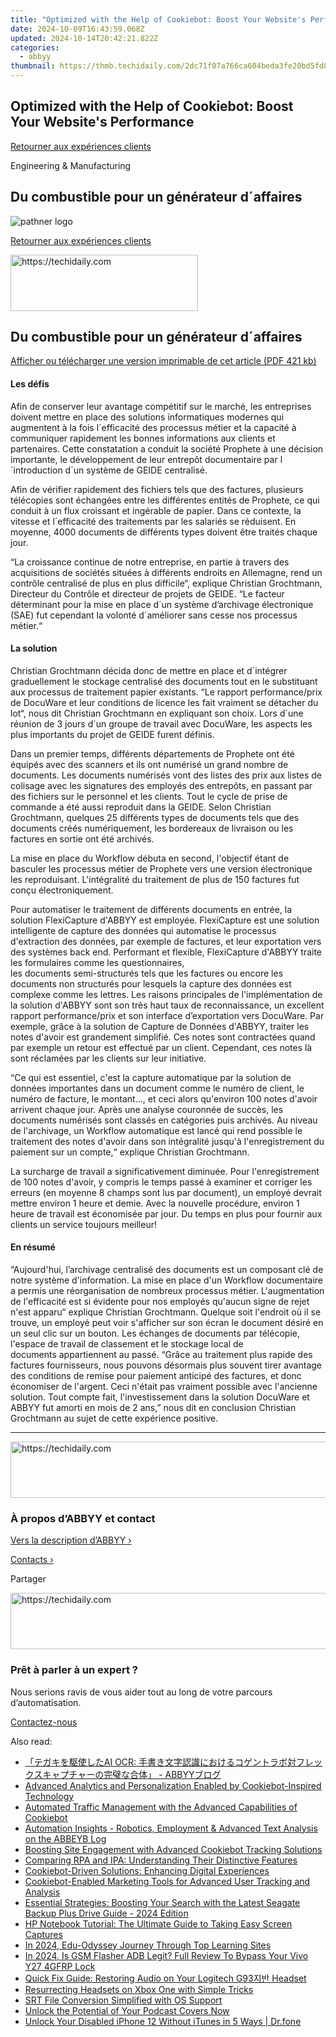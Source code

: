 ```yaml
---
title: "Optimized with the Help of Cookiebot: Boost Your Website's Performance"
date: 2024-10-09T16:43:59.068Z
updated: 2024-10-14T20:42:21.822Z
categories:
  - abbyy
thumbnail: https://thmb.techidaily.com/2dc71f07a766ca604beda3fe20bd5fd81321c87e0ac1f0a29af15d53f14e15af.jpg
---
```


## Optimized with the Help of Cookiebot: Boost Your Website's Performance

[Retourner aux expériences clients](https://tools.techidaily.com/abbyy/products/)

Engineering & Manufacturing

## Du combustible pour un générateur d´affaires

![pathner logo](https://content.abbyy.com/-/media/project/abbyy/abbyy/logos-white/fr/39575.png?h=40&iar=0&w=120)

[Retourner aux expériences clients](https://tools.techidaily.com/abbyy/products/)

<!-- affiliate ads begin -->
<a href="https://aligracehair.sjv.io/c/5597632/1880956/19272" target="_top" id="1880956">
  <img src="//a.impactradius-go.com/display-ad/19272-1880956" border="0" alt="https://techidaily.com" width="300" height="90"/>
</a>
<img height="0" width="0" src="https://aligracehair.sjv.io/i/5597632/1880956/19272" style="position:absolute;visibility:hidden;" border="0" />
<!-- affiliate ads end -->

## Du combustible pour un générateur d´affaires

[Afficher ou télécharger une version imprimable de cet article (PDF 421 kb)](https://static1.abbyy.com/abbyycommedia/10134/cs-prophete-fc-f.pdf) 

#### Les défis

Afin de conserver leur avantage compétitif sur le marché, les entreprises doivent mettre en place des solutions informatiques modernes qui augmentent à la fois l´efficacité des processus métier et la capacité à communiquer rapidement les bonnes informations aux clients et partenaires. Cette constatation a conduit la société Prophete à une décision importante, le développement de leur entrepôt documentaire par l´introduction d´un système de GEIDE centralisé.

Afin de vérifier rapidement des fichiers tels que des factures, plusieurs télécopies sont échangées entre les différentes entités de Prophete, ce qui conduit à un flux croissant et ingérable de papier. Dans ce contexte, la vitesse et l´efficacité des traitements par les salariés se réduisent. En moyenne, 4000 documents de différents types doivent être traités chaque jour.

“La croissance continue de notre entreprise, en partie à travers des acquisitions de sociétés situées à différents endroits en Allemagne, rend un contrôle centralisé de plus en plus difficile“, explique Christian Grochtmann, Directeur du Contrôle et directeur de projets de GEIDE. “Le facteur déterminant pour la mise en place d´un système d’archivage électronique (SAE) fut cependant la volonté d´améliorer sans cesse nos processus métier.“

#### La solution

Christian Grochtmann décida donc de mettre en place et d´intégrer graduellement le stockage centralisé des documents tout en le substituant aux processus de traitement papier existants. “Le rapport performance/prix de DocuWare et leur conditions de licence les fait vraiment se détacher du lot“, nous dit Christian Grochtmann en expliquant son choix. Lors d´une réunion de 3 jours d´un groupe de travail avec DocuWare, les aspects les plus importants du projet de GEIDE furent définis.

Dans un premier temps, différents départements de Prophete ont été équipés avec des scanners et ils ont numérisé un grand nombre de documents. Les documents numérisés vont des listes des prix aux listes de colisage avec les signatures des employés des entrepôts, en passant par des fichiers sur le personnel et les clients. Tout le cycle de prise de commande a été aussi reproduit dans la GEIDE. Selon Christian Grochtmann, quelques 25 différents types de documents tels que des documents créés numériquement, les bordereaux de livraison ou les factures en sortie ont été archivés.

La mise en place du Workflow débuta en second, l'objectif étant de basculer les processus métier de Prophete vers une version électronique les reproduisant. L'intégralité du traitement de plus de 150 factures fut conçu électroniquement.

Pour automatiser le traitement de différents documents en entrée, la solution FlexiCapture d'ABBYY est employée. FlexiCapture est une solution intelligente de capture des données qui automatise le processus d'extraction des données, par exemple de factures, et leur exportation vers des systèmes back end. Performant et flexible, FlexiCapture d'ABBYY traite les formulaires comme les questionnaires,  
les documents semi-structurés tels que les factures ou encore les documents non structurés pour lesquels la capture des données est complexe comme les lettres. Les raisons principales de l'implémentation de la solution d'ABBYY sont son très haut taux de reconnaissance, un excellent rapport performance/prix et son interface d’exportation vers DocuWare. Par exemple, grâce à la solution de Capture de Données d'ABBYY, traiter les notes d'avoir est grandement simplifié. Ces notes sont contractées quand par exemple un retour est effectué par un client. Cependant, ces notes là sont réclamées par les clients sur leur initiative.

“Ce qui est essentiel, c'est la capture automatique par la solution de données importantes dans un document comme le numéro de client, le numéro de facture, le montant…, et ceci alors qu'environ 100 notes d'avoir arrivent chaque jour. Après une analyse couronnée de succès, les documents numérisés sont classés en catégories puis archivés. Au niveau de l'archivage, un Workflow automatique est lancé qui rend possible le traitement des notes d'avoir dans son intégralité jusqu'à l'enregistrement du paiement sur un compte,“ explique Christian Grochtmann.

La surcharge de travail a significativement diminuée. Pour l'enregistrement de 100 notes d'avoir, y compris le temps passé à examiner et corriger les erreurs (en moyenne 8 champs sont lus par document), un employé devrait mettre environ 1 heure et demie. Avec la nouvelle procédure, environ 1 heure de travail est économisée par jour. Du temps en plus pour fournir aux clients un service toujours meilleur!

#### En résumé

“Aujourd'hui, l’archivage centralisé des documents est un composant clé de notre système d'information. La mise en place d'un Workflow documentaire a permis une réorganisation de nombreux processus métier. L'augmentation de l'efficacité est si évidente pour nos employés qu'aucun signe de rejet n'est apparu“ explique Christian Grochtmann. Quelque soit l'endroit où il se trouve, un employé peut voir s'afficher sur son écran le document désiré en un seul clic sur un bouton. Les échanges de documents par télécopie, l'espace de travail de classement et le stockage local de  
documents appartiennent au passé. “Grâce au traitement plus rapide des factures fournisseurs, nous pouvons désormais plus souvent tirer avantage des conditions de remise pour paiement anticipé des factures, et donc économiser de l'argent. Ceci n'était pas vraiment possible avec l'ancienne solution. Tout compte fait, l'investissement dans la solution DocuWare et ABBYY fut amorti en mois de 2 ans,” nous dit en conclusion Christian Grochtmann au sujet de cette expérience positive.

---

<!-- affiliate ads begin -->
<a href="https://appsumo.8odi.net/c/5597632/2151869/7443" target="_top" id="2151869">
  <img src="//a.impactradius-go.com/display-ad/7443-2151869" border="0" alt="https://techidaily.com" width="728" height="90"/>
</a>
<img height="0" width="0" src="https://appsumo.8odi.net/i/5597632/2151869/7443" style="position:absolute;visibility:hidden;" border="0" />
<!-- affiliate ads end -->

### À propos d’ABBYY et contact

[Vers la description d’ABBYY ›](https://tools.techidaily.com/abbyy/products/)

[Contacts ›](https://tools.techidaily.com/abbyy/products/)

Partager 

<!-- affiliate ads begin -->
<a href="https://appsumo.8odi.net/c/5597632/2105873/7443" target="_top" id="2105873">
  <img src="//a.impactradius-go.com/display-ad/7443-2105873" border="0" alt="https://techidaily.com" width="728" height="90"/>
</a>
<img height="0" width="0" src="https://appsumo.8odi.net/i/5597632/2105873/7443" style="position:absolute;visibility:hidden;" border="0" />
<!-- affiliate ads end -->

### Prêt à parler à un expert ?

Nous serions ravis de vous aider tout au long de votre parcours d’automatisation.

[Contactez-nous](https://tools.techidaily.com/abbyy/products/)

<ins class="adsbygoogle"
     style="display:block"
     data-ad-format="autorelaxed"
     data-ad-client="ca-pub-7571918770474297"
     data-ad-slot="1223367746"></ins>

<ins class="adsbygoogle"
     style="display:block"
     data-ad-client="ca-pub-7571918770474297"
     data-ad-slot="8358498916"
     data-ad-format="auto"
     data-full-width-responsive="true"></ins>

<span class="atpl-alsoreadstyle">Also read:</span>
<div><ul>
<li><a href="https://solve-manuals.techidaily.com/ai-ocr-abbyy/"><u>「テガキを駆使したAI OCR: 手書き文字認識におけるコゲントラボ対フレックスキャプチャーの完璧な合体」 - ABBYYブログ</u></a></li>
<li><a href="https://solve-manuals.techidaily.com/advanced-analytics-and-personalization-enabled-by-cookiebot-inspired-technology/"><u>Advanced Analytics and Personalization Enabled by Cookiebot-Inspired Technology</u></a></li>
<li><a href="https://solve-manuals.techidaily.com/automated-traffic-management-with-the-advanced-capabilities-of-cookiebot/"><u>Automated Traffic Management with the Advanced Capabilities of Cookiebot</u></a></li>
<li><a href="https://solve-manuals.techidaily.com/automation-insights-robotics-employment-and-advanced-text-analysis-on-the-abbeyb-log/"><u>Automation Insights - Robotics, Employment & Advanced Text Analysis on the ABBEYB Log</u></a></li>
<li><a href="https://solve-manuals.techidaily.com/boosting-site-engagement-with-advanced-cookiebot-tracking-solutions/"><u>Boosting Site Engagement with Advanced Cookiebot Tracking Solutions</u></a></li>
<li><a href="https://solve-manuals.techidaily.com/comparing-rpa-and-ipa-understanding-their-distinctive-features/"><u>Comparing RPA and IPA: Understanding Their Distinctive Features</u></a></li>
<li><a href="https://solve-manuals.techidaily.com/cookiebot-driven-solutions-enhancing-digital-experiences/"><u>Cookiebot-Driven Solutions: Enhancing Digital Experiences</u></a></li>
<li><a href="https://solve-manuals.techidaily.com/cookiebot-enabled-marketing-tools-for-advanced-user-tracking-and-analysis/"><u>Cookiebot-Enabled Marketing Tools for Advanced User Tracking and Analysis</u></a></li>
<li><a href="https://win-dash.techidaily.com/essential-strategies-boosting-your-search-with-the-latest-seagate-backup-plus-drive-guide-2024-edition/"><u>Essential Strategies: Boosting Your Search with the Latest Seagate Backup Plus Drive Guide - 2024 Edition</u></a></li>
<li><a href="https://technical-tips.techidaily.com/hp-notebook-tutorial-the-ultimate-guide-to-taking-easy-screen-captures/"><u>HP Notebook Tutorial: The Ultimate Guide to Taking Easy Screen Captures</u></a></li>
<li><a href="https://youtube-sure.techidaily.com/24-edu-odyssey-journey-through-top-learning-sites/"><u>In 2024, Edu-Odyssey Journey Through Top Learning Sites</u></a></li>
<li><a href="https://bypass-frp.techidaily.com/in-2024-is-gsm-flasher-adb-legit-full-review-to-bypass-your-vivo-y27-4gfrp-lock-by-drfone-android/"><u>In 2024, Is GSM Flasher ADB Legit? Full Review To Bypass Your Vivo Y27 4GFRP Lock</u></a></li>
<li><a href="https://sound-issues.techidaily.com/quick-fix-guide-restoring-audio-on-your-logitech-g93-headset/"><u>Quick Fix Guide: Restoring Audio on Your Logitech G93지반 Headset</u></a></li>
<li><a href="https://games-able.techidaily.com/resurrecting-headsets-on-xbox-one-with-simple-tricks/"><u>Resurrecting Headsets on Xbox One with Simple Tricks</u></a></li>
<li><a href="https://extra-hints.techidaily.com/srt-file-conversion-simplified-with-os-support/"><u>SRT File Conversion Simplified with OS Support</u></a></li>
<li><a href="https://fox-access.techidaily.com/unlock-the-potential-of-your-podcast-covers-now/"><u>Unlock the Potential of Your Podcast Covers Now</u></a></li>
<li><a href="https://iphone-unlock.techidaily.com/unlock-your-disabled-iphone-12-without-itunes-in-5-ways-drfone-by-drfone-ios/"><u>Unlock Your Disabled iPhone 12 Without iTunes in 5 Ways | Dr.fone</u></a></li>
</ul></div>

